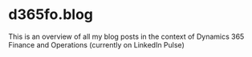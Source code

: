 # d365fo.blog
This is an overview of all my blog posts in the context of Dynamics 365 Finance and Operations (currently on LinkedIn Pulse)

